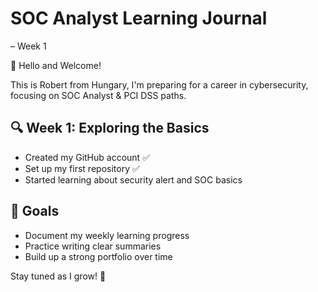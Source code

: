 # SOC Analyst Learning Journal

– Week 1

👋 Hello and Welcome!

This is Robert from Hungary, I'm preparing for a career in cybersecurity, focusing on SOC Analyst & PCI DSS paths.

## 🔍 Week 1: Exploring the Basics
- Created my GitHub account ✅
- Set up my first repository ✅
- Started learning about security alert and SOC basics

## 📌 Goals
- Document my weekly learning progress
- Practice writing clear summaries
- Build up a strong portfolio over time

Stay tuned as I grow! 🚀
